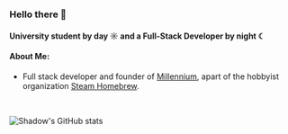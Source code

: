 ### Hello there 👋

#### University student by day ☼ and a Full-Stack Developer by night ☾

#### About Me:
- Full stack developer and founder of [Millennium](https://github.com/SteamClientHomebrew/Millennium), apart of the hobbyist organization [Steam Homebrew](https://github.com/SteamClientHomebrew).

&nbsp;

![Shadow's GitHub stats](https://github-readme-stats.vercel.app/api?username=shdwmtr&show_icons=true&theme=dark)
